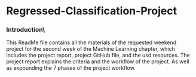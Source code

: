 # **Regressed-Classification-Project**

### **Introduction**\
This ReadMe file contains all the materials of the requested weekend project for the second week of the Machine Learning chapter, which includes the project report, project GitHub file, and the usd resources. The project report explains the criteria and the workflow of the project. As well as expounding the 7 phases of the project workflow.

